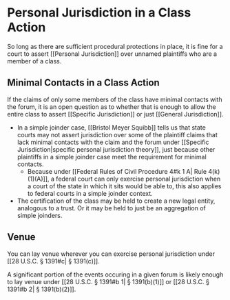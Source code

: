 # Personal Jurisdiction in a Class Action

So long as there are sufficient procedural protections in place, it is fine for a court to assert [[Personal Jurisdiction]] over unnamed plaintiffs who are a member of a class.


## Minimal Contacts in a Class Action
If the claims of only some members of the class have minimal contacts with the forum, it is an open question as to whether that is enough to allow the entire class to assert [[Specific Jurisdiction]] or just [[General Jurisdiction]].
* In a simple joinder case, [[Bristol Meyer Squibb]] tells us that state courts may not assert jurisdiction over some of the plaintiff claims that lack minimal contacts with the claim and the forum under [[Specific Jurisdiction|specific personal jurisdiction theory]], just because other plaintiffs in a simple joinder case meet the requirement for minimal contacts.
	* Because under [[Federal Rules of Civil Procedure 4#k 1 A| Rule 4(k)(1)(A)]], a federal court can only exercise personal jurisdiction when a court of the state in which it sits would be able to, this also applies to federal courts in a simple joinder context.
* The certification of the class may be held to create a new legal entity, analogous to a trust. Or it may be held to just be an aggregation of simple joinders.

## Venue
You can lay venue wherever you can exercise personal jurisdiction under [[28 U.S.C. § 1391#c|  § 1391(c)]].

A significant portion of the events occuring in a given forum is likely enough to lay venue under [[28 U.S.C. § 1391#b 1| § 1391(b)(1)]] or [[28 U.S.C. § 1391#b 2| § 1391(b)(2)]].